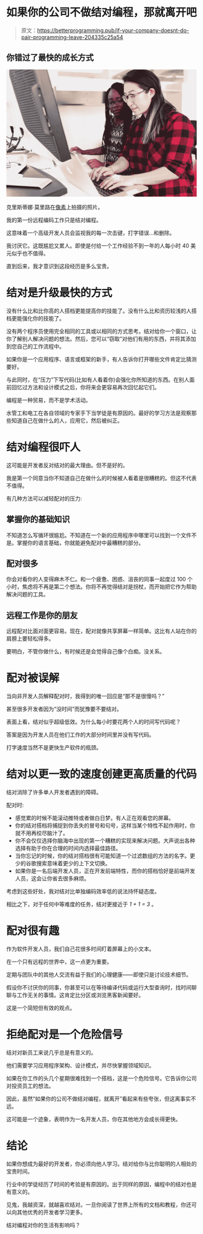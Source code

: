 # 如果你的公司不做结对编程，那就离开吧

> 原文：<https://betterprogramming.pub/if-your-company-doesnt-do-pair-programming-leave-204335c25a54>

## 你错过了最快的成长方式

![](img/2555b244260c007d8ba7c65ad8f96c76.png)

克里斯蒂娜·莫里路在[像素](https://www.pexels.com/)上拍摄的照片。

我的第一份远程编码工作只是结对编程。

这意味着一个高级开发人员会监视我的每一次击键，打字错误…和删除。

我讨厌它。这既尴尬又累人。即使是付给一个工作经验不到一年的人每小时 40 美元似乎也不值得。

直到后来，我才意识到这段经历是多么宝贵。

# **结对是升级最快的方式**

没有什么比和比你高的人搭档更能提高你的技能了。没有什么比和资历较浅的人搭档更能强化你的技能了。

没有两个程序员使用完全相同的工具或以相同的方式思考。结对给你一个窗口，让你了解别人解决问题的想法。然后，您可以“窃取”对他们有用的东西，并将其添加到您自己的工作流程中。

如果你是一个应用程序、语言或框架的新手，有人告诉你打开哪些文件肯定比猜测要好。

与此同时，在“压力”下写代码(比如有人看着你)会强化你所知道的东西。在别人面前回忆过方法和设计模式之后，你将来会更容易再次回忆起它们。

编程是一种贸易，而不是学术活动。

水管工和电工在各自领域的专家手下当学徒是有原因的。最好的学习方法是观察那些知道自己在做什么的人，应用它，然后被纠正。

# **结对编程很吓人**

这可能是开发者反对结对的最大理由。但不是好的。

我是第一个同意当你不知道自己在做什么的时候被人看着是很糟糕的。但这不代表不值得。

有几种方法可以减轻配对的压力:

## **掌握你的基础知识**

不知道怎么写循环很尴尬。不知道在一个新的应用程序中哪里可以找到一个文件不是。掌握你的语言基础，你就能避免配对中最糟糕的部分。

## **配对很多**

你会对看你的人变得麻木不仁。和一个疲惫、困惑、沮丧的同事一起度过 100 个小时，焦虑将不再是第二个想法。你将不再觉得结对是拐杖，而开始把它作为帮助解决问题的工具。

## **远程工作是你的朋友**

远程配对比面对面更容易。现在，配对就像共享屏幕一样简单。这比有人站在你的肩膀上要轻松得多。

要明白，不管你做什么，有时候还是会觉得自己像个白痴。没关系。

# **配对被误解**

当向非开发人员解释配对时，我得到的唯一回应是“那不是很慢吗？”

甚至很多开发者因为“没时间”而犹豫要不要结对。

表面上看，结对似乎超级低效。为什么每小时要花两个人的时间写代码呢？

答案是因为开发人员在他们工作的大部分时间里并没有写代码。

打字速度当然不是更快生产软件的瓶颈。

# **结对以更一致的速度创建更高质量的代码**

结对消除了许多单人开发者遇到的障碍。

配对时:

*   感觉累的时候不能滚动推特或者做白日梦。有人正在观看您的屏幕。
*   你的结对搭档将捕捉到你丢失的冒号和句号，这样当某个特性不起作用时，你就不用再绞尽脑汁了。
*   你不会仅仅选择你脑海中出现的第一个糟糕的实现来解决问题。大声说出各种选择有助于你在合理的时间内选择最佳路径。
*   当你忘记的时候，你的结对搭档很有可能知道一个过滤数组的方法的名字。更少的谷歌搜索意味着更少的上下文切换。
*   如果你是一名后端开发人员，正在开发前端特性，而你的搭档恰好是前端开发人员，这会让你省去很多麻烦。

考虑到这些好处，我对结对比单独编码效率低的说法持怀疑态度。

相比之下，对于任何中等难度的任务，结对更接近于 *1 + 1 = 3* 。

# **配对很有趣**

作为软件开发人员，我们自己花很多时间盯着屏幕上的小文本。

在一个只有远程的世界中，这一点更为重要。

定期与团队中的其他人交流有益于我们的心理健康——即使只是讨论技术细节。

假设你不讨厌你的同事，你甚至可以在等待编译代码或运行大型查询时，找时间聊聊与工作无关的事情。这肯定比分区或浏览黑客新闻要好。

这是一个简短但有效的观点。

# **拒绝配对是一个危险信号**

结对对新员工来说几乎总是有意义的。

他们需要学习应用程序架构、设计模式，并尽快掌握领域知识。

如果在你工作的头几个星期很难找到一个搭档，这是一个危险信号。它告诉你公司对投资员工的想法。

因此，虽然“如果你的公司不做结对编程，就离开”看起来有些夸张，但这离事实不远。

这可能是一个迹象，表明作为一名开发人员，你在其他地方会成长得更快。

# **结论**

如果你想成为最好的开发者，你必须向他人学习。结对给你与比你聪明的人相处的宝贵时间。

行业中的学徒经历了时间的考验是有原因的。出于同样的原因，编程中的结对也是有意义的。

见鬼，我越资深，就越喜欢结对。一旦你阅读了世界上所有的文档和教程，你还可以向其他优秀的开发者学习更多。

结对编程对你的生活有影响吗？